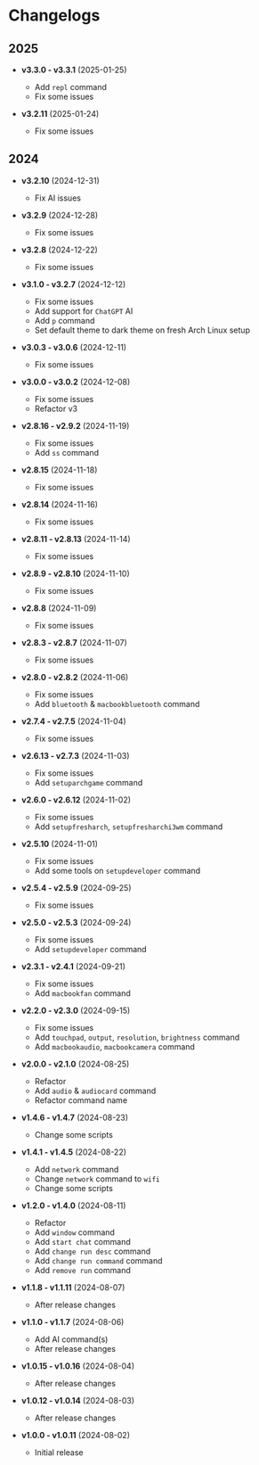 # Changelogs

## 2025

- **v3.3.0 - v3.3.1** (2025-01-25)
  - Add `repl` command
  - Fix some issues

- **v3.2.11** (2025-01-24)
  - Fix some issues

## 2024

- **v3.2.10** (2024-12-31)
  - Fix AI issues

- **v3.2.9** (2024-12-28)
  - Fix some issues

- **v3.2.8** (2024-12-22)
  - Fix some issues

- **v3.1.0 - v3.2.7** (2024-12-12)
  - Fix some issues
  - Add support for `ChatGPT` AI
  - Add `p` command
  - Set default theme to dark theme on fresh Arch Linux setup

- **v3.0.3 - v3.0.6** (2024-12-11)
  - Fix some issues

- **v3.0.0 - v3.0.2** (2024-12-08)
  - Fix some issues
  - Refactor v3

- **v2.8.16 - v2.9.2** (2024-11-19)
  - Fix some issues
  - Add `ss` command

- **v2.8.15** (2024-11-18)
  - Fix some issues

- **v2.8.14** (2024-11-16)
  - Fix some issues

- **v2.8.11 - v2.8.13** (2024-11-14)
  - Fix some issues

- **v2.8.9 - v2.8.10** (2024-11-10)
  - Fix some issues

- **v2.8.8** (2024-11-09)
  - Fix some issues

- **v2.8.3 - v2.8.7** (2024-11-07)
  - Fix some issues

- **v2.8.0 - v2.8.2** (2024-11-06)
  - Fix some issues
  - Add `bluetooth` & `macbookbluetooth` command

- **v2.7.4 - v2.7.5** (2024-11-04)
  - Fix some issues

- **v2.6.13 - v2.7.3** (2024-11-03)
  - Fix some issues
  - Add `setuparchgame` command

- **v2.6.0 - v2.6.12** (2024-11-02)
  - Fix some issues
  - Add `setupfresharch`, `setupfresharchi3wm` command

- **v2.5.10** (2024-11-01)
  - Fix some issues
  - Add some tools on `setupdeveloper` command

- **v2.5.4 - v2.5.9** (2024-09-25)
  - Fix some issues

- **v2.5.0 - v2.5.3** (2024-09-24)
  - Fix some issues
  - Add `setupdeveloper` command

- **v2.3.1 - v2.4.1** (2024-09-21)
  - Fix some issues
  - Add `macbookfan` command

- **v2.2.0 - v2.3.0** (2024-09-15)
  - Fix some issues
  - Add `touchpad`, `output`, `resolution`, `brightness` command
  - Add `macbookaudio`, `macbookcamera` command

- **v2.0.0 - v2.1.0** (2024-08-25)
  - Refactor
  - Add `audio` & `audiocard` command
  - Refactor command name

- **v1.4.6 - v1.4.7** (2024-08-23)
  - Change some scripts

- **v1.4.1 - v1.4.5** (2024-08-22)
  - Add `network` command
  - Change `network` command to `wifi`
  - Change some scripts

- **v1.2.0 - v1.4.0** (2024-08-11)
  - Refactor
  - Add `window` command
  - Add `start chat` command
  - Add `change run desc` command
  - Add `change run command` command
  - Add `remove run` command

- **v1.1.8 - v1.1.11** (2024-08-07)
  - After release changes

- **v1.1.0 - v1.1.7** (2024-08-06)
  - Add AI command(s)
  - After release changes

- **v1.0.15 - v1.0.16** (2024-08-04)
  - After release changes

- **v1.0.12 - v1.0.14** (2024-08-03)
  - After release changes

- **v1.0.0 - v1.0.11** (2024-08-02)
  - Initial release
